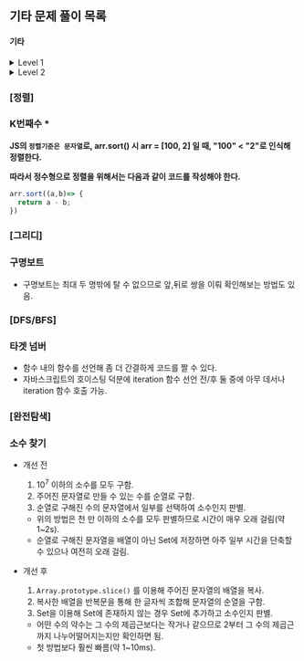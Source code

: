 ## 기타 문제 풀이 목록



#### 기타

<details>
  <summary>Level 1</summary>
  <table>
    <tr>
      <th>TO DO</th>
      <th>DOING</th>
      <th>DONE</th>
    </tr>
    <tr>
      <td></td>
      <td></td>
      <td>
        <ul>
          <li>[해시] 완주하지 못한 선수</li>
          <li>[완전탐색] 모의고사</li>
          <li><strong>[정렬] K번째 수</strong></li>
          <li>[그리디] 체육복</li>
        </ul>
      </td>
    </tr>
  </table>
</details>

<details>
  <summary>Level 2</summary>
  <table>
    <tr>
      <th>TO DO</th>
      <th>DOING</th>
      <th>DONE</th>
    </tr>
    <tr>
      <td></td>
      <td></td>
      <td>
        <ul>
          <li>[스택/큐] 프린터 (C++)</li>
          <li>[스택/큐] 기능개발</li>
          <li>[스택/큐] 탑</li>
          <li>[스택/큐] 다리를 지나는 트럭</li>
          <li>[정렬] 가장 큰 수</li>
          <li>[그리디] 구명보트</li>
          <li>[DFS/BFS] 타겟 넘버</li>
          <li><strong>[완전탐색] 소수 찾기</strong></li>
          <li>[완전탐색] 카펫</li>
          <li>[스택/큐] 쇠막대기</li>
        </ul>
      </td>
    </tr>
  </table>
</details>



### [정렬]

### K번째수 *

**JS의 `정렬기준은 문자열`로, arr.sort() 시 arr = [100, 2] 일 때, "100" < "2"로 인식해 정렬한다.**

**따라서 정수형으로 정렬을 위해서는 다음과 같이 코드를 작성해야 한다.**

```javascript
arr.sort((a,b)=> {
  return a - b;
})
```



### [그리디]

### 구명보트

* 구명보트는 최대 두 명밖에 탈 수 없으므로 앞,뒤로 쌍을 이뤄 확인해보는 방법도 있음.



### [DFS/BFS]

### 타겟 넘버

- 함수 내의 함수를 선언해 좀 더 간결하게 코드를 짤 수 있다.
- 자바스크립트의 호이스팅 덕분에 iteration 함수 선언 전/후 둘 중에 아무 데서나 iteration 함수 호출 가능.



### [완전탐색]

### 소수 찾기

- 개선 전

  1. 10<sup>7</sup> 이하의 소수를 모두 구함.
  2. 주어진 문자열로 만들 수 있는 수를 순열로 구함.
  3. 순열로 구해진 수의 문자열에서 일부를 선택하여 소수인지 판별.

  - 위의 방법은 천 만 이하의 소수를 모두 판별하므로 시간이 매우 오래 걸림(약 1~2s).
  - 순열로 구해진 문자열을 배열이 아닌 Set에 저장하면 아주 일부 시간을 단축할 수 있으나 여전히 오래 걸림.

- 개선 후

  1. `Array.prototype.slice()` 를 이용해 주어진 문자열의 배열을 복사.
  2. 복사한 배열을 반복문을 통해 한 글자씩 조합해 문자열의 순열을 구함.
  3. Set을 이용해 Set에 존재하지 않는 경우 Set에 추가하고 소수인지 판별.

  - 어떤 수의 약수는 그 수의 제곱근보다는 작거나 같으므로 2부터 그 수의 제곱근까지 나누어떨어지는지만 확인하면 됨.
  - 첫 방법보다 훨씬 빠름(약 1~10ms).